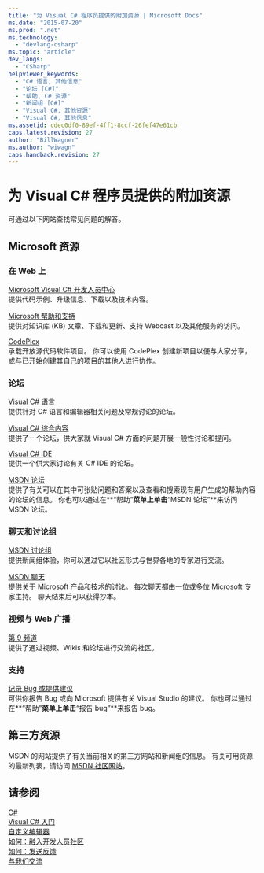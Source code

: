 ```yaml
---
title: "为 Visual C# 程序员提供的附加资源 | Microsoft Docs"
ms.date: "2015-07-20"
ms.prod: ".net"
ms.technology: 
  - "devlang-csharp"
ms.topic: "article"
dev_langs: 
  - "CSharp"
helpviewer_keywords: 
  - "C# 语言, 其他信息"
  - "论坛 [C#]"
  - "帮助, C# 资源"
  - "新闻组 [C#]"
  - "Visual C#, 其他资源"
  - "Visual C#, 其他信息"
ms.assetid: cdec0df0-89ef-4ff1-8ccf-26fef47e61cb
caps.latest.revision: 27
author: "BillWagner"
ms.author: "wiwagn"
caps.handback.revision: 27
---
```

# 为 Visual C# 程序员提供的附加资源
可通过以下网站查找常见问题的解答。  
  
## Microsoft 资源  
  
### 在 Web 上  
 [Microsoft Visual C\# 开发人员中心](http://go.microsoft.com/fwlink/?LinkId=47811)  
 提供代码示例、升级信息、下载以及技术内容。  
  
 [Microsoft 帮助和支持](http://go.microsoft.com/fwlink/?LinkID=108287)  
 提供对知识库 \(KB\) 文章、下载和更新、支持 Webcast 以及其他服务的访问。  
  
 [CodePlex](http://go.microsoft.com/fwlink/?LinkId=137330)  
 承载开放源代码软件项目。  你可以使用 CodePlex 创建新项目以便与大家分享，或与已开始创建其自己的项目的其他人进行协作。  
  
### 论坛  
 [Visual C\# 语言](http://go.microsoft.com/fwlink/?LinkId=165947)  
 提供针对 C\# 语言和编辑器相关问题及常规讨论的论坛。  
  
 [Visual C\# 综合内容](http://go.microsoft.com/fwlink/?LinkId=165948)  
 提供了一个论坛，供大家就 Visual C\# 方面的问题开展一般性讨论和提问。  
  
 [Visual C\# IDE](http://go.microsoft.com/fwlink/?LinkId=165951)  
 提供一个供大家讨论有关 C\# IDE 的论坛。  
  
 [MSDN 论坛](http://go.microsoft.com/fwlink/?LinkId=157697)  
 提供了有关可以在其中可张贴问题和答案以及查看和搜索现有用户生成的帮助内容的论坛的信息。  你也可以通过在**“帮助”**菜单上单击**“MSDN 论坛”**来访问 MSDN 论坛。  
  
### 聊天和讨论组  
 [MSDN 讨论组](http://go.microsoft.com/fwlink/?LinkId=145961)  
 提供新闻组体验，你可以通过它以社区形式与世界各地的专家进行交流。  
  
 [MSDN 聊天](http://go.microsoft.com/fwlink/?LinkId=145962)  
 提供关于 Microsoft 产品和技术的讨论。  每次聊天都由一位或多位 Microsoft 专家主持。  聊天结束后可以获得抄本。  
  
### 视频与 Web 广播  
 [第 9 频道](http://go.microsoft.com/fwlink/?LinkID=123827)  
 提供了通过视频、Wikis 和论坛进行交流的社区。  
  
### 支持  
 [记录 Bug 或提供建议](http://go.microsoft.com/fwlink/?LinkID=79804)  
 可供你报告 Bug 或向 Microsoft 提供有关 Visual Studio 的建议。  你也可以通过在**“帮助”**菜单上单击**“报告 bug”**来报告 bug。  
  
## 第三方资源  
 MSDN 的网站提供了有关当前相关的第三方网站和新闻组的信息。  有关可用资源的最新列表，请访问 [MSDN 社区网站](http://go.microsoft.com/fwlink/?LinkId=165945)。  
  
## 请参阅  
 [C\#](../../csharp/csharp.md)   
 [Visual C\# 入门](../../csharp/getting-started/getting-started-with-csharp.md)   
 [自定义编辑器](/visual-studio/ide/customizing-the-editor)   
 [如何：融入开发人员社区](../Topic/How%20to:%20Get%20Involved%20in%20the%20Developer%20Community.md)   
 [如何：发送反馈](../Topic/How%20to:%20Send%20Feedback%20About%20Visual%20Studio.md)   
 [与我们交流](/visual-studio/ide/talk-to-us)